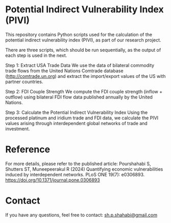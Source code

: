 # Potential Indirect Vulnerability Index (PIVI)

This repository contains Python scripts used for the calculation of the potential indirect vulnerability index (PIVI), as part of our research project.

There are three scripts, which should be run sequentially, as the output of each step is used in the next.

Step 1: Extract USA Trade Data
We use the data of bilateral commodity trade flows from the United Nations Comtrade database (http://comtrade.un.org) and extract the import/export values of the US with partner countries. 

Step 2: FDI Couple Strength
We compute the FDI couple strength (inflow + outflow) using bilateral FDI flow data published annually by the United Nations.

Step 3: Calculate the Potential Indirect Vulnerability Index
Using the processed platinum and iridium trade and FDI data, we calculate the PIVI values arising through interdependent global networks of trade and investment.


# Reference

For more details, please refer to the published article:
Pourshahabi S, Shutters ST, Muneepeerakul R (2024) Quantifying economic vulnerabilities induced by interdependent networks. PLoS ONE 19(7): e0306893. https://doi.org/10.1371/journal.pone.0306893

# Contact

If you have any questions, feel free to contact: sh.p.shahabi@gmail.com
